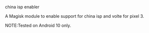 china isp enabler

A Magisk module to enable support for china isp and volte for pixel 3.

NOTE:Tested on Android 10 only.
